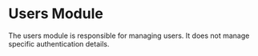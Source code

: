 # Users Module

The users module is responsible for managing users. It does not manage specific authentication details.
